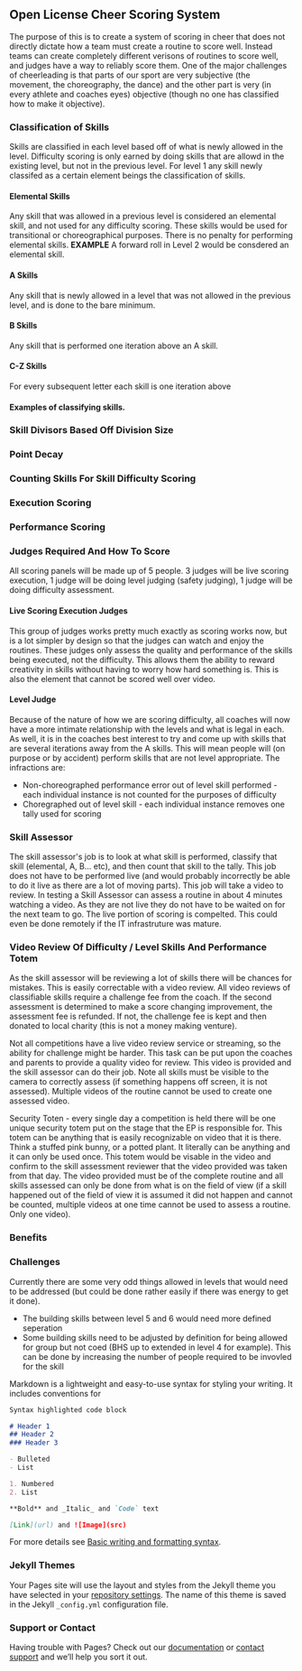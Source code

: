## Open License Cheer Scoring System

The purpose of this is to create a system of scoring in cheer that does not directly dictate how a team must create a routine to score well. Instead teams can create completely different verisons of routines to score well, and judges have a way to reliably score them. One of the major challenges of cheerleading is that parts of our sport are very subjective (the movement, the choreography, the dance) and the other part is very (in every athlete and coaches eyes) objective (though no one has classified how to make it objective). 





### Classification of Skills

Skills are classified in each level based off of what is newly allowed in the level. Difficulty scoring is only earned by doing skills that are allowd in the existing level, but not in the previous level. For level 1 any skill newly classifed as a certain element beings the classification of skills. 

#### Elemental Skills

Any skill that was allowed in a previous level is considered an elemental skill, and not used for any difficulty scoring. These skills would be used for transitional or choreographical purposes. There is no penalty for performing elemental skills. **EXAMPLE** A forward roll in Level 2 would be consdered an elemental skill.

#### A Skills

Any skill that is newly allowed in a level that was not allowed in the previous level, and is done to the bare minimum. 

#### B Skills

Any skill that is performed one iteration above an A skill. 

#### C-Z Skills

For every subsequent letter each skill is one iteration above 

#### Examples of classifying skills. 

### Skill Divisors Based Off Division Size

### Point Decay

### Counting Skills For Skill Difficulty Scoring

### Execution Scoring

### Performance Scoring

### Judges Required And How To Score

All scoring panels will be made up of 5 people. 3 judges will be live scoring execution, 1 judge will be doing level judging (safety judging), 1 judge will be doing difficulty assessment. 

#### Live Scoring Execution Judges

This group of judges works pretty much exactly as scoring works now, but is a lot simpler by design so that the judges can watch and enjoy the routines. These judges only assess the quality and performance of the skills being executed, not the difficulty. This allows them the ability to reward creativity in skills without having to worry how hard something is. This is also the element that cannot be scored well over video.

#### Level Judge

Because of the nature of how we are scoring difficulty, all coaches will now have a more intimate relationship with the levels and what is legal in each. As well, it is in the coaches best interest to try and come up with skills that are several iterations away from the A skills. This will mean people will (on purpose or by accident) perform skills that are not level appropriate. The infractions are:

* Non-choreographed performance error out of level skill performed - each individual instance is not counted for the purposes of difficulty
* Choregraphed out of level skill - each individual instance removes one tally used for scoring

### Skill Assessor

The skill assessor's job is to look at what skill is performed, classify that skill (elemental, A, B... etc), and then count that skill to the tally. This job does not have to be performed live (and would probably incorrectly be able to do it live as there are a lot of moving parts). This job will take a video to review. In testing a Skill Assessor can assess a routine in about 4 minutes watching a video. As they are not live they do not have to be waited on for the next team to go. The live portion of scoring is compelted. This could even be done remotely if the IT infrastruture was mature. 

### Video Review Of Difficulty / Level Skills And Performance Totem

As the skill assessor will be reviewing a lot of skills there will be chances for mistakes. This is easily correctable with a video review. All video reviews of classifiable skills require a challenge fee from the coach. If the second assessment is determined to make a score changing improvement, the assessment fee is refunded. If not, the challenge fee is kept and then donated to local charity (this is not a money making venture). 

Not all competitions have a live video review service or streaming, so the ability for challenge might be harder. This task can be put upon the coaches and parents to provide a quality video for review. This video is provided and the skill assessor can do their job. Note all skills must be visible to the camera to correctly assess (if something happens off screen, it is not assessed). Multiple videos of the routine cannot be used to create one assessed video. 

Security Toten - every single day a competition is held there will be one unique security totem put on the stage that the EP is responsible for. This totem can be anything that is easily recognizable on video that it is there. Think a stuffed pink bunny, or a potted plant. It literally can be anything and it can only be used once. This totem would be visable in the video and confirm to the skill assessment reviewer that the video provided was taken from that day. The video provided must be of the complete routine and all skills assessed can only be done from what is on the field of view (if a skill happened out of the field of view it is assumed it did not happen and cannot be counted, multiple videos at one time cannot be used to assess a routine. Only one video). 

### Benefits

### Challenges

Currently there are some very odd things allowed in levels that would need to be addressed (but could be done rather easily if there was energy to get it done). 

* The building skills between level 5 and 6 would need more defined seperation
* Some building skills need to be adjusted by definition for being allowed for group but not coed (BHS up to extended in level 4 for example). This can be done by increasing the number of people required to be invovled for the skill


Markdown is a lightweight and easy-to-use syntax for styling your writing. It includes conventions for

```markdown
Syntax highlighted code block

# Header 1
## Header 2
### Header 3

- Bulleted
- List

1. Numbered
2. List

**Bold** and _Italic_ and `Code` text

[Link](url) and ![Image](src)
```

For more details see [Basic writing and formatting syntax](https://docs.github.com/en/github/writing-on-github/getting-started-with-writing-and-formatting-on-github/basic-writing-and-formatting-syntax).

### Jekyll Themes

Your Pages site will use the layout and styles from the Jekyll theme you have selected in your [repository settings](https://github.com/kingharrison/cheer-scoring/settings/pages). The name of this theme is saved in the Jekyll `_config.yml` configuration file.

### Support or Contact

Having trouble with Pages? Check out our [documentation](https://docs.github.com/categories/github-pages-basics/) or [contact support](https://support.github.com/contact) and we’ll help you sort it out.
